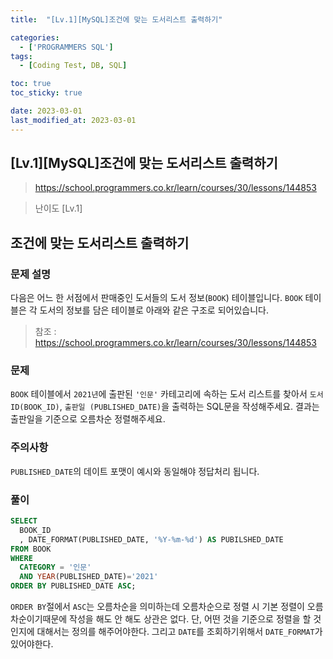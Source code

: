 ```yaml
---
title:  "[Lv.1][MySQL]조건에 맞는 도서리스트 출력하기" 

categories:
  - ['PROGRAMMERS SQL']
tags:
  - [Coding Test, DB, SQL]

toc: true
toc_sticky: true

date: 2023-03-01
last_modified_at: 2023-03-01
---
```

[Lv.1][MySQL]조건에 맞는 도서리스트 출력하기
---
> <https://school.programmers.co.kr/learn/courses/30/lessons/144853>

> 난이도 [Lv.1]
  
## 조건에 맞는 도서리스트 출력하기

### 문제 설명

다음은 어느 한 서점에서 판매중인 도서들의 도서 정보(`BOOK`) 테이블입니다.
`BOOK` 테이블은 각 도서의 정보를 담은 테이블로 아래와 같은 구조로 되어있습니다.
> 참조 : <https://school.programmers.co.kr/learn/courses/30/lessons/144853>

### 문제

`BOOK` 테이블에서 `2021년`에 출판된 `'인문'` 카테고리에 속하는 도서 리스트를 찾아서 `도서 ID(BOOK_ID)`, `출판일 (PUBLISHED_DATE)`을 출력하는 SQL문을 작성해주세요.
결과는 출판일을 기준으로 오름차순 정렬해주세요.

### 주의사항

`PUBLISHED_DATE`의 데이트 포맷이 예시와 동일해야 정답처리 됩니다.

### 풀이

```sql
SELECT
  BOOK_ID
  , DATE_FORMAT(PUBLISHED_DATE, '%Y-%m-%d') AS PUBILSHED_DATE
FROM BOOK
WHERE 
  CATEGORY = '인문'
  AND YEAR(PUBLISHED_DATE)='2021'
ORDER BY PUBLISHED_DATE ASC;
```

`ORDER BY`절에서 `ASC`는 오름차순을 의미하는데 오름차순으로 정렬 시 기본 정렬이 오름차순이기때문에 작성을 해도 안 해도 상관은 없다. 단, 어떤 것을 기준으로 정렬을 할 것인지에 대해서는 정의를 해주어야한다. 그리고 `DATE`를 조회하기위해서 `DATE_FORMAT`가 있어야한다.
